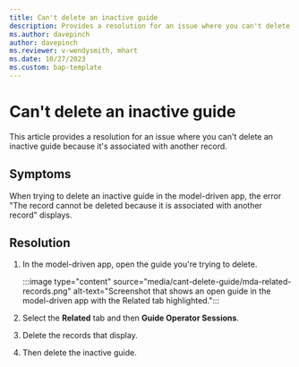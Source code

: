 ```yaml
---
title: Can't delete an inactive guide
description: Provides a resolution for an issue where you can't delete an inactive guide because it's associated to another record.
ms.author: davepinch
author: davepinch
ms.reviewer: v-wendysmith, mhart
ms.date: 10/27/2023
ms.custom: bap-template
---
```

# Can't delete an inactive guide

This article provides a resolution for an issue where you can't delete an inactive guide because it's associated with another record.

## Symptoms

When trying to delete an inactive guide in the model-driven app, the error "The record cannot be deleted because it is associated with another record" displays.

## Resolution

1. In the model-driven app, open the guide you're trying to delete.

   :::image type="content" source="media/cant-delete-guide/mda-related-records.png" alt-text="Screenshot that shows an open guide in the model-driven app with the Related tab highlighted.":::

1. Select the **Related** tab and then **Guide Operator Sessions**.

1. Delete the records that display.

1. Then delete the inactive guide.